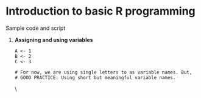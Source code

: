 # **Introduction to basic R programming** 

Sample code and script

1.  **Assigning and using variables**

    ```{r}
    A <- 1
    B <- 2
    C <- 3

    # For now, we are using single letters to as variable names. But,
    # GOOD PRACTICE: Using short but meaningful variable names.
    ```

    \
